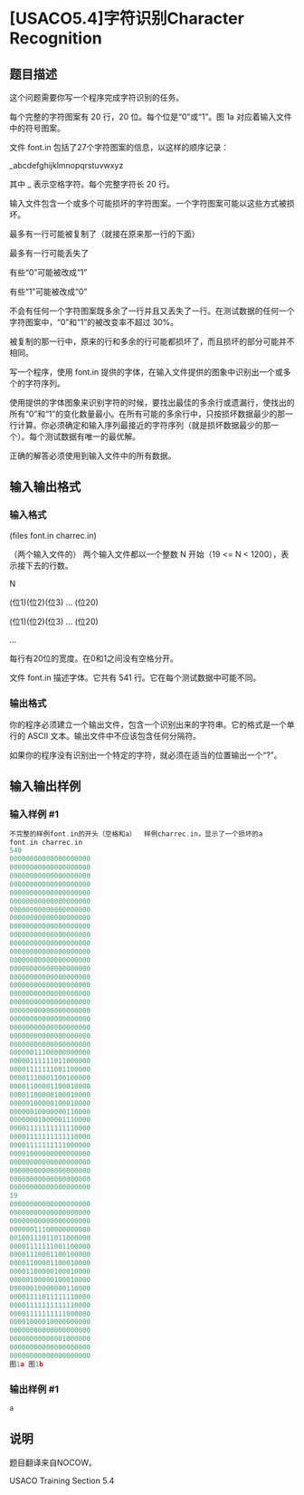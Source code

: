 # [USACO5.4]字符识别Character Recognition

## 题目描述

这个问题需要你写一个程序完成字符识别的任务。

每个完整的字符图案有 20 行，20 位。每个位是“0”或“1”。图 1a 对应着输入文件中的符号图案。

文件 font.in 包括了27个字符图案的信息，以这样的顺序记录：

\_abcdefghijklmnopqrstuvwxyz

其中 \_ 表示空格字符。每个完整字符长 20 行。

输入文件包含一个或多个可能损坏的字符图案。一个字符图案可能以这些方式被损坏。

最多有一行可能被复制了（就接在原来那一行的下面）

最多有一行可能丢失了

有些“0”可能被改成“1”

有些“1”可能被改成“0”

不会有任何一个字符图案既多余了一行并且又丢失了一行。在测试数据的任何一个字符图案中，“0”和“1”的被改变率不超过 30%。

被复制的那一行中，原来的行和多余的行可能都损坏了，而且损坏的部分可能并不相同。

写一个程序，使用 font.in 提供的字体，在输入文件提供的图象中识别出一个或多个的字符序列。

使用提供的字体图象来识别字符的时候，要找出最佳的多余行或遗漏行，使找出的所有“0”和“1”的变化数量最小。在所有可能的多余行中，只按损坏数据最少的那一行计算。你必须确定和输入序列最接近的字符序列（就是损坏数据最少的那一个）。每个测试数据有唯一的最优解。

正确的解答必须使用到输入文件中的所有数据。

## 输入输出格式

### 输入格式

(files font.in charrec.in)

（两个输入文件的） 两个输入文件都以一个整数 N 开始（19 <= N < 1200），表示接下去的行数。

N

(位1)(位2)(位3) ... (位20)

(位1)(位2)(位3) ... (位20)

...

每行有20位的宽度。在0和1之间没有空格分开。

文件 font.in 描述字体。它共有 541 行。它在每个测试数据中可能不同。

### 输出格式

你的程序必须建立一个输出文件，包含一个识别出来的字符串。它的格式是一个单行的 ASCII 文本。输出文件中不应该包含任何分隔符。

如果你的程序没有识别出一个特定的字符，就必须在适当的位置输出一个“?”。

## 输入输出样例

### 输入样例 #1

```cpp
不完整的样例font.in的开头（空格和a）	样例charrec.in，显示了一个损坏的a
font.in	charrec.in
540
00000000000000000000
00000000000000000000
00000000000000000000
00000000000000000000
00000000000000000000
00000000000000000000
00000000000000000000
00000000000000000000
00000000000000000000
00000000000000000000
00000000000000000000
00000000000000000000
00000000000000000000
00000000000000000000
00000000000000000000
00000000000000000000
00000000000000000000
00000000000000000000
00000000000000000000
00000000000000000000
00000000000000000000
00000000000000000000
00000000000000000000
00000011100000000000
00000111111011000000
00001111111001100000
00001110001100100000
00001100001100010000
00001100000100010000
00000100000100010000
00000010000000110000
00000001000001110000
00001111111111110000
00001111111111110000
00001111111111000000
00001000000000000000
00000000000000000000
00000000000000000000
00000000000000000000
00000000000000000000
19
00000000000000000000
00000000000000000000
00000000000000000000
00000011100000000000
00100111011011000000
00001111111001100000
00001110001100100000
00001100001100010000
00001100000100010000
00000100000100010000
00000010000000110000
00001111011111110000
00001111111111110000
00001111111111000000
00001000010000000000
00000000000000000000
00000000000001000000
00000000000000000000
00000000000000000000
图1a	图1b

```
### 输出样例 #1

```cpp
a
```


## 说明

题目翻译来自NOCOW。

USACO Training Section 5.4

